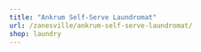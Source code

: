 ```yaml
---
title: "Ankrum Self-Serve Laundromat"
url: /zanesville/ankrum-self-serve-laundromat/
shop: laundry
---
```

